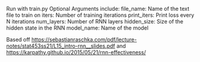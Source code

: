 Run with train.py
Optional Arguments include:
file_name: Name of the text file to train on
iters: Number of training iterations
print_iters: Print loss every N iterations
num_layers: Number of RNN layers
hidden_size: Size of the hidden state in the RNN
model_name: Name of the model

Based off https://sebastianraschka.com/pdf/lecture-notes/stat453ss21/L15_intro-rnn__slides.pdf and https://karpathy.github.io/2015/05/21/rnn-effectiveness/
